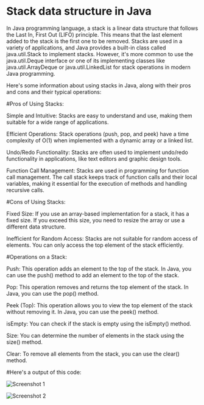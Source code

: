 # Stack data structure in Java

In Java programming language, a stack is a linear data structure that follows the Last In, First Out (LIFO) principle. This means that the last element added to the stack is the first one to be removed. Stacks are used in a variety of applications, and Java provides a built-in class called java.util.Stack to implement stacks. However, it's more common to use the java.util.Deque interface or one of its implementing classes like java.util.ArrayDeque or java.util.LinkedList for stack operations in modern Java programming.

Here's some information about using stacks in Java, along with their pros and cons and their typical operations:

#Pros of Using Stacks:

Simple and Intuitive: Stacks are easy to understand and use, making them suitable for a wide range of applications.

Efficient Operations: Stack operations (push, pop, and peek) have a time complexity of O(1) when implemented with a dynamic array or a linked list.

Undo/Redo Functionality: Stacks are often used to implement undo/redo functionality in applications, like text editors and graphic design tools.

Function Call Management: Stacks are used in programming for function call management. The call stack keeps track of function calls and their local variables, making it essential for the execution of methods and handling recursive calls.

#Cons of Using Stacks:

Fixed Size: If you use an array-based implementation for a stack, it has a fixed size. If you exceed this size, you need to resize the array or use a different data structure.

Inefficient for Random Access: Stacks are not suitable for random access of elements. You can only access the top element of the stack efficiently.

#Operations on a Stack:

Push: This operation adds an element to the top of the stack. In Java, you can use the push() method to add an element to the top of the stack.

Pop: This operation removes and returns the top element of the stack. In Java, you can use the pop() method.

Peek (Top): This operation allows you to view the top element of the stack without removing it. In Java, you can use the peek() method.

isEmpty: You can check if the stack is empty using the isEmpty() method.

Size: You can determine the number of elements in the stack using the size() method.

Clear: To remove all elements from the stack, you can use the clear() method.

#Here's a output of this code:

![Screenshot 1](https://github.com/rathodlucky12/Stack-in-Java/assets/131651450/4ae73f21-c1bd-4f09-a8f8-d53091b2d30e)

![Screenshot 2](https://github.com/rathodlucky12/Stack-in-Java/assets/131651450/56dc2eb5-10cf-474d-9950-5ae045490524)

